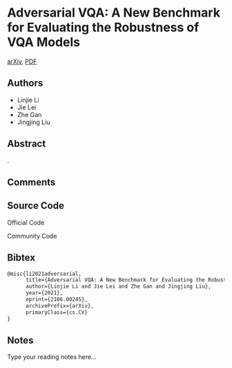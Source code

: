 
# Adversarial VQA: A New Benchmark for Evaluating the Robustness of VQA Models

[arXiv](https://arxiv.org/abs/2106.0245), [PDF](https://arxiv.org/pdf/2106.0245.pdf)

## Authors

- Linjie Li
- Jie Lei
- Zhe Gan
- Jingjing Liu

## Abstract

.

## Comments



## Source Code

Official Code



Community Code



## Bibtex

```tex
@misc{li2021adversarial,
      title={Adversarial VQA: A New Benchmark for Evaluating the Robustness of VQA Models}, 
      author={Linjie Li and Jie Lei and Zhe Gan and Jingjing Liu},
      year={2021},
      eprint={2106.00245},
      archivePrefix={arXiv},
      primaryClass={cs.CV}
}
```

## Notes

Type your reading notes here...

